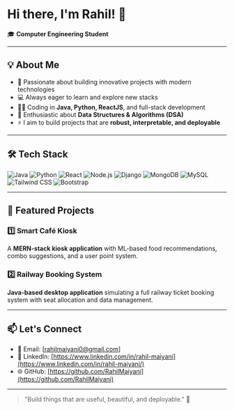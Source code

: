 # Hi there, I'm Rahil! 👋

🎓 **Computer Engineering Student**  

---

## 💡 About Me
- 🚀 Passionate about building innovative projects with modern technologies  
- 💻 Always eager to learn and explore new stacks  
- 👨‍💻 Coding in **Java, Python, ReactJS**, and full-stack development  
- 🧩 Enthusiastic about **Data Structures & Algorithms (DSA)**  
- ⚡ I aim to build projects that are **robust, interpretable, and deployable**  

---

## 🛠️ Tech Stack
![Java](https://img.shields.io/badge/Java-E4B000?style=for-the-badge&logo=java&logoColor=white)
![Python](https://img.shields.io/badge/Python-3776AB?style=for-the-badge&logo=python&logoColor=white)
![React](https://img.shields.io/badge/React-61DAFB?style=for-the-badge&logo=react&logoColor=black)
![Node.js](https://img.shields.io/badge/Node.js-339933?style=for-the-badge&logo=nodedotjs&logoColor=white)
![Django](https://img.shields.io/badge/Django-092E20?style=for-the-badge&logo=django&logoColor=white)
![MongoDB](https://img.shields.io/badge/MongoDB-47A248?style=for-the-badge&logo=mongodb&logoColor=white)
![MySQL](https://img.shields.io/badge/MySQL-4479A1?style=for-the-badge&logo=mysql&logoColor=white)
![Tailwind CSS](https://img.shields.io/badge/Tailwind_CSS-06B6D4?style=for-the-badge&logo=tailwind-css&logoColor=white)
![Bootstrap](https://img.shields.io/badge/Bootstrap-7952B3?style=for-the-badge&logo=bootstrap&logoColor=white)
 

---

## 🌟 Featured Projects

### 1️⃣ Smart Café Kiosk
A **MERN-stack kiosk application** with ML-based food recommendations, combo suggestions, and a user point system.  

### 2️⃣ Railway Booking System
**Java-based desktop application** simulating a full railway ticket booking system with seat allocation and data management.  

---

## 📫 Let's Connect
- 📧 Email: [rahilmaiyani0@gmail.com]  
- 🔗 LinkedIn: [https://www.linkedin.com/in/rahil-maiyani](https://www.linkedin.com/in/rahil-maiyani/)
- 🌐 GitHub: [https://github.com/RahilMaiyani](https://github.com/RahilMaiyani)  

---

> "Build things that are useful, beautiful, and deployable." 🚀
